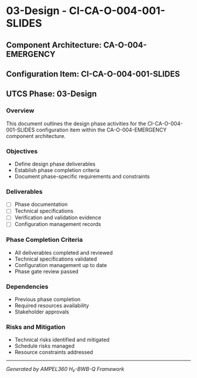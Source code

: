 # 03-Design - CI-CA-O-004-001-SLIDES

## Component Architecture: CA-O-004-EMERGENCY
## Configuration Item: CI-CA-O-004-001-SLIDES
## UTCS Phase: 03-Design

### Overview
This document outlines the design phase activities for the CI-CA-O-004-001-SLIDES configuration item within the CA-O-004-EMERGENCY component architecture.

### Objectives
- Define design phase deliverables
- Establish phase completion criteria
- Document phase-specific requirements and constraints

### Deliverables
- [ ] Phase documentation
- [ ] Technical specifications
- [ ] Verification and validation evidence
- [ ] Configuration management records

### Phase Completion Criteria
- All deliverables completed and reviewed
- Technical specifications validated
- Configuration management up to date
- Phase gate review passed

### Dependencies
- Previous phase completion
- Required resources availability
- Stakeholder approvals

### Risks and Mitigation
- Technical risks identified and mitigated
- Schedule risks managed
- Resource constraints addressed

---
*Generated by AMPEL360 H₂-BWB-Q Framework*
